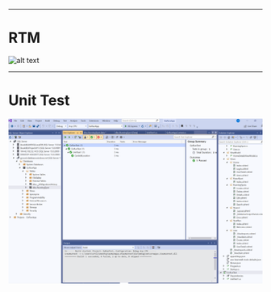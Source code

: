 
___
# RTM
![alt text](hhttps://github.com/topher-chris/RunApp/blob/master/Sprint%20Review/Step17PNG.PNG)

___
# Unit Test
![alt text](https://github.com/topher-chris/RunApp/blob/master/Sprint%20Review/Test.PNG)


